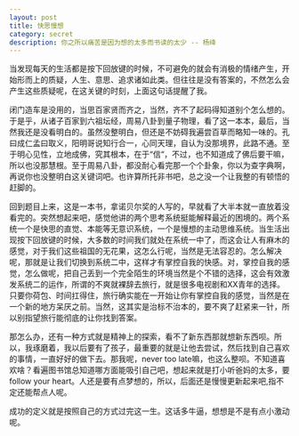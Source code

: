 ```yaml
---
layout: post
title: 快思慢想
category: secret
description: 你之所以痛苦是因为想的太多而书读的太少 -- 杨绛
---
```


当发现每天的生活都是按下回放键的时候，不可避免的就会有消极的情绪产生，开始形而上的质疑，人生、意思、追求诸如此类。但往往是没有答案的，不然怎么会产生这些质疑呢，在这关键的时刻，上面这句话提醒了我。

闭门造车是没用的，当思百家贤而齐之，当然，齐不了起码得知道别个怎么想的。于是乎，从诸子百家到六祖坛经，周易八卦到量子物理，看了这一本本，最后，当然我还是没看明白的。虽然没整明白，但还是不妨碍我遍尝百草而略知一味的。孔曰成仁孟曰取义，阳明哥说知行合一，心同天理，自认为没那境界，此路不通。至于明心见性，立地成佛，究其根本，在于“信“，不过，也不知道成了佛后要干嘛，所以也没那慧根。至于周易八卦，都没耐心看完那一个个卦象，你以为查字典啊，再说你也没整明白这关键词吧。也许算所托非书吧，总之没一个让我整的有顿悟的赶脚的。


回到题目上来，这是一本书，拿诺贝尔奖的人写的，早就看了大半本就一直放着没看完的。突然想起来吧，感觉他讲的两个思考系统挺能解释最近的困境的。两个系统一个是快思的直觉、本能等无意识系统，一个是慢想的主动思维系统。当生活出现按下回放键的时候，大多数的时间我们就处在系统一中了，而这会让人有麻木的感觉，对于我们这些祖国的无花果，这怎么行呢，当然是无法容忍的。怎么解决呢，那就是让我们切换到系统二中，这样才有掌控自我的快感。对，掌控自我的感觉，怎么做呢，把自己丢到一个完全陌生的环境当然是个不错的选择，这会有效激发系统二的运作，所谓的不爽就裸辞去旅行，就是很多电视剧和XX青年的选择。只要你荷包、时间扛得住，旅行确实能在一开始让你有掌控自我的感觉，当然是在一个新的地方呆厌之前。当然，这其实是治标不治本的，要不爽了赶紧来一针，所以别指望旅行能彻底的让你找到答案。

那怎么办，还有一种方式就是精神上的探索，看不了新东西那就想新东西呗。所以，我琢磨着，我以后要有了孩子，最重要的就是让他去尝试，然后找到自己喜欢的事情，一直好好的做下去。那我呢，never too late嘛，也这么整呗。不知道喜欢啥？看遍图书馆总知道哪方面能吸引自己吧，想起来就是打小听爸妈的太多，要follow your heart。人还是要有点梦想的，所以，后面还是慢慢更新起来吧,指不定还能帮点人呢。


成功的定义就是按照自己的方式过完这一生。这话多牛逼，想想是不是有点小激动呢。


[LinChaohui]:    http://www.linchaohui.com  "LinChaohui"
